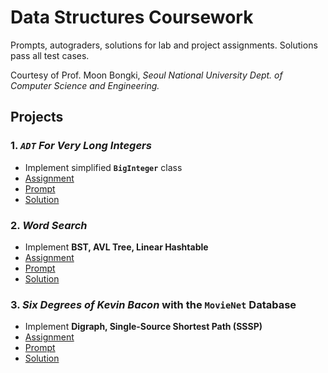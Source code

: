 # Data Structures Coursework

Prompts, autograders, solutions for lab and project assignments.
Solutions pass all test cases. 

Courtesy of Prof. Moon Bongki, *Seoul National University Dept. of Computer Science and Engineering.*

## Projects

### 1. *`ADT` For Very Long Integers*

- Implement simplified **`BigInteger`** class
- [Assignment](https://github.com/MajorLift/data_structures-snu-cse/blob/925d39f2ae7b88c7fac3a5710112dc854e02fcec/01-ADT/longint-s20.pdf)
- [Prompt](https://github.com/MajorLift/data_structures-snu-cse/blob/925d39f2ae7b88c7fac3a5710112dc854e02fcec/01-ADT/skeletons)
- [Solution](https://github.com/MajorLift/data_structures-snu-cse/blob/main/01-ADT/submission)

### 2. *Word Search*

- Implement **BST, AVL Tree, Linear Hashtable**
- [Assignment](https://github.com/MajorLift/data_structures-snu-cse/blob/925d39f2ae7b88c7fac3a5710112dc854e02fcec/02-BST_AVL_Linear-Hash/search-s20.pdf)
- [Prompt](https://github.com/MajorLift/data_structures-snu-cse/blob/925d39f2ae7b88c7fac3a5710112dc854e02fcec/02-BST_AVL_Linear-Hash/skeletons)
- [Solution](https://github.com/MajorLift/data_structures-snu-cse/blob/main/02-BST_AVL_Linear-Hash/submission)

### 3. *Six Degrees of Kevin Bacon* with the `MovieNet` Database

- Implement **Digraph, Single-Source Shortest Path (SSSP)**
- [Assignment](https://github.com/MajorLift/data_structures-snu-cse/blob/925d39f2ae7b88c7fac3a5710112dc854e02fcec/03-Graph-MovieNet/bacon-s20.pdf)
- [Prompt](https://github.com/MajorLift/data_structures-snu-cse/blob/925d39f2ae7b88c7fac3a5710112dc854e02fcec/03-Graph-MovieNet/skeletons)
- [Solution](https://github.com/MajorLift/data_structures-snu-cse/blob/main/03-Graph-MovieNet/submission)
